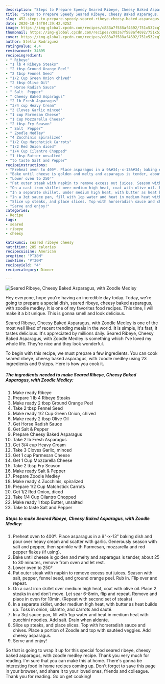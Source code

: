```yaml
---
description: "Steps to Prepare Speedy Seared Ribeye, Cheesy Baked Asparagus, with Zoodle Medley"
title: "Steps to Prepare Speedy Seared Ribeye, Cheesy Baked Asparagus, with Zoodle Medley"
slug: 452-steps-to-prepare-speedy-seared-ribeye-cheesy-baked-asparagus-with-zoodle-medley
date: 2020-10-14T04:39:42.425Z
image: https://img-global.cpcdn.com/recipes/c883a7f588af4692/751x532cq70/seared-ribeye-cheesy-baked-asparagus-with-zoodle-medley-recipe-main-photo.jpg
thumbnail: https://img-global.cpcdn.com/recipes/c883a7f588af4692/751x532cq70/seared-ribeye-cheesy-baked-asparagus-with-zoodle-medley-recipe-main-photo.jpg
cover: https://img-global.cpcdn.com/recipes/c883a7f588af4692/751x532cq70/seared-ribeye-cheesy-baked-asparagus-with-zoodle-medley-recipe-main-photo.jpg
author: Stella Rodriguez
ratingvalue: 4.4
reviewcount: 34695
recipeingredient:
- " Ribeye"
- "1 lb 4 Ribeye Steaks"
- "2 tbsp Ground Orange Peel"
- "2 tbsp Fennel Seed"
- "1/2 Cup Green Onion chived"
- "2 tbsp Olive Oil"
- " Horse Radish Sauce"
- " Salt  Pepper"
- " Cheesy Baked Asparagus"
- "2 lb Fresh Asparagus"
- "3/4 cup Heavy Cream"
- "3 Cloves Garlic minced"
- "1 cup Parmesan Cheese"
- "1 Cup Mozzarella Cheese"
- "2 tbsp Fry Season"
- " Salt  Pepper"
- " Zoodle Medley"
- "4 Zucchinis spiralized"
- "1/2 Cup Matchstick Carrots"
- "1/2 Red Onion diced"
- "1/4 Cup Cilantro Chopped"
- "1 tbsp Butter unsalted"
- "to taste Salt and Pepper"
recipeinstructions:
- "Preheat oven to 400º. Place asparagus in a 9&#34;-x-13&#34; baking dish and pour over heavy cream and scatter with garlic. Generously season with salt and pepper, then sprinkle with Parmesan, mozzarella and red pepper flakes (if using)."
- "Bake until cheese is golden and melty and asparagus is tender, about 25 to 30 minutes, remove from oven and let rest."
- "Lower oven to 250°"
- "Pat outer steak with napkin to remove excess out juices. Season with salt, pepper, fennel seed, and ground orange peel. Rub in. Flip over and repeat."
- "On a cast iron skillet over medium high heat, coat with olive oil. Place 2 steaks in and don’t move. Let sear 6-8min, flip and repeat. Remove and place in oven for 10min. (Repeat with second set of steaks)"
- "In a separate skillet, under medium high heat, with butter as heat builds up. Toss in onion, cilantro, and carrots and sauté."
- "In a 3qt sauce pan, fill with 1cp water and heat in medium heat with zucchini noodles. Add salt. Drain when aldente."
- "Slice up steaks, and place slices. Top with horseradish sauce and chives. Place a portion of Zoodle and top with sautéed veggies. Add cheesy asparagus."
- "Serve and enjoy!"
categories:
- Recipe
tags:
- seared
- ribeye
- cheesy

katakunci: seared ribeye cheesy 
nutrition: 285 calories
recipecuisine: American
preptime: "PT38M"
cooktime: "PT30M"
recipeyield: "4"
recipecategory: Dinner

---
```



![Seared Ribeye, Cheesy Baked Asparagus, with Zoodle Medley](https://img-global.cpcdn.com/recipes/c883a7f588af4692/751x532cq70/seared-ribeye-cheesy-baked-asparagus-with-zoodle-medley-recipe-main-photo.jpg)

Hey everyone, hope you're having an incredible day today. Today, we're going to prepare a special dish, seared ribeye, cheesy baked asparagus, with zoodle medley. It is one of my favorites food recipes. This time, I will make it a bit unique. This is gonna smell and look delicious.



Seared Ribeye, Cheesy Baked Asparagus, with Zoodle Medley is one of the most well liked of recent trending meals in the world. It is simple, it's fast, it tastes delicious. It's appreciated by millions daily. Seared Ribeye, Cheesy Baked Asparagus, with Zoodle Medley is something which I've loved my whole life. They're nice and they look wonderful.


To begin with this recipe, we must prepare a few ingredients. You can cook seared ribeye, cheesy baked asparagus, with zoodle medley using 23 ingredients and 9 steps. Here is how you cook it.

<!--inarticleads1-->

##### The ingredients needed to make Seared Ribeye, Cheesy Baked Asparagus, with Zoodle Medley:

1. Make ready  Ribeye
1. Prepare 1 lb 4 Ribeye Steaks
1. Make ready 2 tbsp Ground Orange Peel
1. Take 2 tbsp Fennel Seed
1. Make ready 1/2 Cup Green Onion, chived
1. Make ready 2 tbsp Olive Oil
1. Get  Horse Radish Sauce
1. Get  Salt &amp; Pepper
1. Prepare  Cheesy Baked Asparagus
1. Take 2 lb Fresh Asparagus
1. Get 3/4 cup Heavy Cream
1. Take 3 Cloves Garlic, minced
1. Get 1 cup Parmesan Cheese
1. Get 1 Cup Mozzarella Cheese
1. Take 2 tbsp Fry Season
1. Make ready  Salt &amp; Pepper
1. Prepare  Zoodle Medley
1. Make ready 4 Zucchinis, spiralized
1. Prepare 1/2 Cup Matchstick Carrots
1. Get 1/2 Red Onion, diced
1. Take 1/4 Cup Cilantro Chopped
1. Make ready 1 tbsp Butter, unsalted
1. Take to taste Salt and Pepper




<!--inarticleads2-->

##### Steps to make Seared Ribeye, Cheesy Baked Asparagus, with Zoodle Medley:

1. Preheat oven to 400º. Place asparagus in a 9&#34;-x-13&#34; baking dish and pour over heavy cream and scatter with garlic. Generously season with salt and pepper, then sprinkle with Parmesan, mozzarella and red pepper flakes (if using).
1. Bake until cheese is golden and melty and asparagus is tender, about 25 to 30 minutes, remove from oven and let rest.
1. Lower oven to 250°
1. Pat outer steak with napkin to remove excess out juices. Season with salt, pepper, fennel seed, and ground orange peel. Rub in. Flip over and repeat.
1. On a cast iron skillet over medium high heat, coat with olive oil. Place 2 steaks in and don’t move. Let sear 6-8min, flip and repeat. Remove and place in oven for 10min. (Repeat with second set of steaks)
1. In a separate skillet, under medium high heat, with butter as heat builds up. Toss in onion, cilantro, and carrots and sauté.
1. In a 3qt sauce pan, fill with 1cp water and heat in medium heat with zucchini noodles. Add salt. Drain when aldente.
1. Slice up steaks, and place slices. Top with horseradish sauce and chives. Place a portion of Zoodle and top with sautéed veggies. Add cheesy asparagus.
1. Serve and enjoy!




So that is going to wrap it up for this special food seared ribeye, cheesy baked asparagus, with zoodle medley recipe. Thank you very much for reading. I'm sure that you can make this at home. There's gonna be interesting food in home recipes coming up. Don't forget to save this page in your browser, and share it to your loved ones, friends and colleague. Thank you for reading. Go on get cooking!
